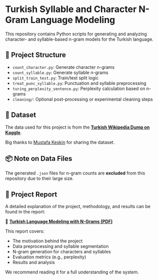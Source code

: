# Turkish Syllable and Character N-Gram Language Modeling

This repository contains Python scripts for generating and analyzing character- and syllable-based n-gram models for the Turkish language.

## 📁 Project Structure

- `count_character.py`: Generate character n-grams
- `count_syllable.py`: Generate syllable n-grams
- `split_train_test.py`: Train/test split logic
- `treat_punc_syllable.py`: Punctuation and syllable preprocessing
- `turing_perplexity_sentence.py`: Perplexity calculation based on n-grams
- `cleaning/`: Optional post-processing or experimental cleaning steps

## 🧠 Dataset

The data used for this project is from the **[Turkish Wikipedia Dump on Kaggle](https://www.kaggle.com/datasets/mustfkeskin/turkish-wikipedia-dump)**.

Big thanks to [Mustafa Keskin](https://www.kaggle.com/mustfkeskin) for sharing the dataset.

## 📦 Note on Data Files

The generated `.json` files for n-gram counts are **excluded** from this repository due to their large size.

## 📄 Project Report

A detailed explanation of the project, methodology, and results can be found in the report:

📘 **[Turkish Language Modeling with N-Grams (PDF)](./Turkish%20Language%20Modeling%20with%20N%20Grams.pdf)**

This report covers:
- The motivation behind the project
- Data preprocessing and syllable segmentation
- N-gram generation for characters and syllables
- Evaluation metrics (e.g., perplexity)
- Results and analysis

We recommend reading it for a full understanding of the system.
